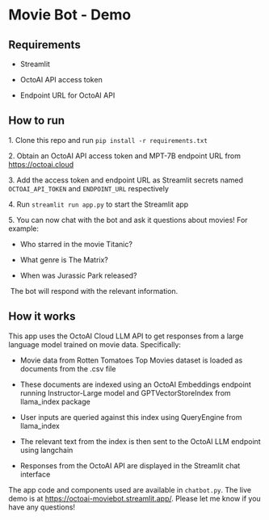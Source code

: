 

# Movie Bot - Demo

## Requirements

- Streamlit

- OctoAI API access token  

- Endpoint URL for OctoAI API

## How to run

1\. Clone this repo and run `pip install -r requirements.txt`

2\. Obtain an OctoAI API access token and MPT-7B endpoint URL from https://octoai.cloud

3\. Add the access token and endpoint URL as Streamlit secrets named `OCTOAI_API_TOKEN` and `ENDPOINT_URL` respectively

4\. Run `streamlit run app.py` to start the Streamlit app

5\. You can now chat with the bot and ask it questions about movies! For example:

- Who starred in the movie Titanic?

- What genre is The Matrix?

- When was Jurassic Park released?

 The bot will respond with the relevant information.

## How it works

This app uses the OctoAI Cloud LLM API to get responses from a large language model trained on movie data. Specifically:

- Movie data from Rotten Tomatoes Top Movies dataset is loaded as documents from the .csv file

- These documents are indexed using an OctoAI Embeddings endpoint running Instructor-Large model and GPTVectorStoreIndex from llama_index package

- User inputs are queried against this index using QueryEngine from llama_index

- The relevant text from the index is then sent to the OctoAI LLM endpoint using langchain

- Responses from the OctoAI API are displayed in the Streamlit chat interface

The app code and components used are available in `chatbot.py`. The live demo is at https://octoai-moviebot.streamlit.app/. Please let me know if you have any questions!
